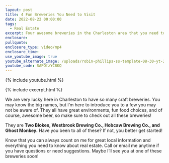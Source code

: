 ```yaml
---
layout: post
title: 4 Fun Breweries You Need to Visit
date: 2022-08-22 00:00:00
tags:
  - Real Estate
excerpt: Four awesome breweries in the Charleston area that you need to try.
enclosure:
pullquote:
enclosure_type: video/mp4
enclosure_time:
use_youtube_image: true
youtube_alternate_image: /uploads/robin-phillips-ss-template-08-30-yt-2.jpg
youtube_code: SAPOfzYC8KQ
---
```

{% include youtube.html %}

{% include excerpt.html %}

We are very lucky here in Charleston to have so many craft breweries. You may know the big names, but I’m here to introduce you to a few you may not be aware of. They all have great environments, fun food choices, and of course, awesome beer, so make sure to check out all these breweries\!&nbsp;

They are **Two Blokes, Westbrook Brewing Co., Hobcaw Brewing Co., and Ghost Monkey.** Have you been to all of these? If not, you better get started\!&nbsp;

Know that you can always count on me for great local information and everything you need to know about real estate. Call or email me anytime if you have questions or need suggestions. Maybe I’ll see you at one of these breweries soon\!